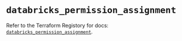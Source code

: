 # `databricks_permission_assignment`

Refer to the Terraform Registory for docs: [`databricks_permission_assignment`](https://registry.terraform.io/providers/databricks/databricks/1.26.0/docs/resources/permission_assignment).
